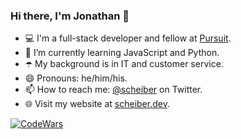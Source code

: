 ### Hi there, I'm Jonathan 👋
- 💻 I'm a full-stack developer and fellow at [Pursuit](https://www.pursuit.org/). 
- 🌱 I’m currently learning JavaScript and Python.
- ☂️ My background is in IT and customer service.
- 😄 Pronouns: he/him/his.
- 📫 How to reach me: [@scheiber](https://twitter.com/scheiber) on Twitter.
- 🌐 Visit my website at [scheiber.dev](https://scheiber.dev/).

[![CodeWars](https://www.codewars.com/users/Scheiber/badges/large)](https://www.codewars.com/users/Scheiber)

<!--
**Scheiber/scheiber** is a ✨ _special_ ✨ repository because its `README.md` (this file) appears on your GitHub profile.

Here are some ideas to get you started:

- 🔭 I’m currently working on ...
- 🌱 I’m currently learning ...
- 👯 I’m looking to collaborate on ...
- 🤔 I’m looking for help with ...
- 💬 Ask me about ...
- 📫 How to reach me: ...
- 😄 Pronouns: ...
- ⚡ Fun fact: ...
-->
